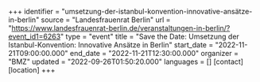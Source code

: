 +++
identifier = "umsetzung-der-istanbul-konvention-innovative-ansätze-in-berlin"
source = "Landesfrauenrat Berlin"
url = "https://www.landesfrauenrat-berlin.de/veranstaltungen-in-berlin/?event_id1=6263"
type = "event"
title = "Save the Date: Umsetzung der Istanbul-Konvention: Innovative Ansätze in Berlin"
start_date = "2022-11-21T09:00:00.000"
end_date = "2022-11-21T12:30:00.000"
organizer = "BMZ"
updated = "2022-09-26T01:50:20.000"
languages = []
[contact]
[location]
+++
